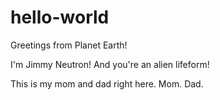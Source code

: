 # hello-world

Greetings from Planet Earth!

I'm Jimmy Neutron! And you're an alien lifeform!

This is my mom and dad right here. Mom. Dad.